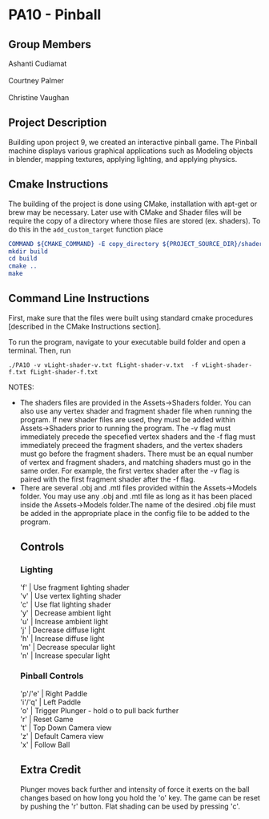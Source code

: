 # PA10 - Pinball
<!-- comment format for markdown-->
## Group Members
Ashanti Cudiamat<br/><br/>
Courtney Palmer<br/><br/>
Christine Vaughan

## Project Description
<!-- In Project 9, we added lighting effects to PA8. We added per-vertex lighting and per-fragment lighting, with the shaders swappable with a keystroke. The parameters of the lighting can be adjusted. -->
Building upon project 9, we created an interactive pinball game. The Pinball machine displays various graphical applications such as Modeling objects in blender, mapping textures, applying lighting, and applying physics. 

## Cmake Instructions
The building of the project is done using CMake, installation with apt-get or brew may be necessary. Later use with CMake and Shader files will be require the copy of a directory where those files are stored (ex. shaders). To do this in the ```add_custom_target``` function place 
```cmake
COMMAND ${CMAKE_COMMAND} -E copy_directory ${PROJECT_SOURCE_DIR}/shaders/ ${CMAKE_CURRENT_BINARY_DIR}/shaders
mkdir build
cd build
cmake ..
make
```

## Command Line Instructions
First, make sure that the files were built using standard cmake procedures [described in the CMake Instructions section].

To run the program, navigate to your executable build folder and open a terminal. Then, run
```
./PA10 -v vLight-shader-v.txt fLight-shader-v.txt  -f vLight-shader-f.txt fLight-shader-f.txt
```
NOTES: 
<ul>
<li>The shaders files are provided in the Assets->Shaders folder. You can also use any vertex shader and fragment shader file when running the program. If new shader files are used, they must be added within Assets->Shaders prior to running the program. The -v flag must immediately precede the specefied vertex shaders and the -f flag must immediately preceed the fragment shaders, and the vertex shaders must go before the fragment shaders. There must be an equal number of vertex and fragment shaders, and matching shaders must go in the same order. For example, the first vertex shader after the -v flag is paired with the first fragment shader after the -f flag.</li>
<li>There are several .obj and .mtl files provided within the Assets->Models folder. You may use any .obj and .mtl file as long as it has been placed inside the Assets->Models folder.The name of the desired .obj file must be added in the appropriate place in the config file to be added to the program.</li>
<!--<li>There are several textures provided within the Assets->Textures folder. You may use any image file as long as it has been placed inside the Assets->Textures folder.The name of the desired texture must be added in the appropriate place in the config file to be added to the program.</li>
</ul>-->

## Controls
<!--### Cube
'up'      | Move forward<br/>
'down'    | Move backward<br/>
'left'    | Move left<br/>
'right'   | Move right<br/>
'space'   | Jump-->

### Lighting
'f'      | Use fragment lighting shader<br/>
'v'      | Use vertex lighting shader<br/>
'c'      | Use flat lighting shader<br/>
'y'      | Decrease ambient light <br/>
'u'      | Increase ambient light<br/>
'j'      | Decrease diffuse light <br/>
'h'      | Increase diffuse light<br/>
'm'      | Decrease specular light <br/>
'n'      | Increase specular light<br/>

### Pinball Controls
'p'/'e'  | Right Paddle<br/>
'i'/'q'	 | Left Paddle<br/>
'o'	     | Trigger Plunger - hold o to pull back further<br/>
'r'	     | Reset Game<br/>
't'	     | Top Down Camera view<br/>
'z'	     | Default Camera view<br/>
'x'	     | Follow Ball<br/>

## Extra Credit
Plunger moves back further and intensity of force it exerts on the ball changes based on how long you hold the 'o' key.
The game can be reset by pushing the 'r' button.
Flat shading can be used by pressing 'c'.

